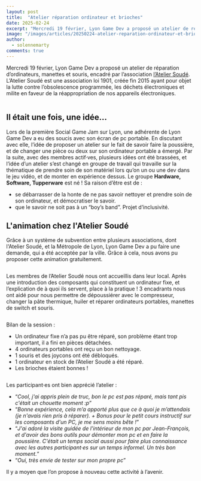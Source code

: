 ```yaml
---
layout: post
title:  "Atelier réparation ordinateur et brioches"
date: 2025-02-24
excerpt: "Mercredi 19 février, Lyon Game Dev a proposé un atelier de réparation d’ordinateurs, manettes et souris, encadré par l’association l’Atelier Soudé..."
image: "/images/articles/20250224-atelier-reparation-ordinateur-et-brioches/1_Affiche.jpg"
author: 
  - solennemarty
comments: true
---
```


Mercredi 19 février, Lyon Game Dev a proposé un atelier de réparation d’ordinateurs, manettes et souris, encadré par l’association [l’Atelier Soudé](https://atelier-soude.fr/).
L’Atelier Soudé est une association loi 1901, créée fin 2015 ayant pour objet la lutte contre l’obsolescence programmée, les déchets électroniques et milite en faveur de la réappropriation de nos appareils électroniques. 

<div class="box alt">
    <div class="row 50% uniform">
	<div class="6u">
        <span class="image fit">
            <img src="{{ "/images/articles/20250224-atelier-reparation-ordinateur-et-brioches/2-photo_exterieur.jpg" | absolute_url }}" alt="" />
        </span>
    </div>
    </div>
</div>

## Il était une fois, une idée…

Lors de la première Social Game Jam sur Lyon, une adhérente de Lyon Game Dev a eu des soucis avec son écran de pc portable. En discutant avec elle, l’idée de proposer un atelier sur le fait de savoir faire la poussière, et de changer une pièce ou deux sur son ordinateur portable a émergé.
Par la suite, avec des membres actif·ves, plusieurs idées ont été brassées, et l’idée d’un atelier s’est changé en groupe de travail qui travaille sur la thématique de prendre soin de son matériel lors qu’on un ou une dev dans le jeu vidéo, et de monter en expérience dessus.
Le groupe **Hardware, Software, Tupperware** est né ! 
Sa raison d’être est de : 
- se débarrasser de la honte de ne pas savoir nettoyer et prendre soin de son ordinateur, et démocratiser le savoir.
- que le savoir ne soit pas à un “boy’s band”. Projet d’inclusivité.

## L'animation chez l'Atelier Soudé

Grâce à un système de subvention entre plusieurs associations, dont l'Atelier Soudé, et la Métropole de Lyon, Lyon Game Dev a pu faire une demande, qui a été acceptée par la ville. Grâce à cela, nous avons pu proposer cette animation gratuitement.


<div class="box alt">
    <div class="row 50% uniform">
	<div class="6u">
        <span class="image fit">
            <img src="{{ "/images/articles/20250224-atelier-reparation-ordinateur-et-brioches/3_photo.jpg" | absolute_url }}" alt="" />
        </span>
    </div>
    </div>
</div>

Les membres de l’Atelier Soudé nous ont accueillis dans leur local. Après une introduction des composants qui constituent un ordinateur fixe, et l’explication de à quoi ils servent, place à la pratique ! 
3 encadrants nous ont aidé pour nous permettre de dépoussiérer avec le compresseur, changer la pâte thermique, huiler et réparer ordinateurs portables, manettes de switch et souris.

<div class="box alt">
    <div class="row 50% uniform">
	<div class="6u">
        <span class="image fit">
            <img src="{{ "/images/articles/20250224-atelier-reparation-ordinateur-et-brioches/4_photo.jpg" | absolute_url }}" alt="" />
        </span>
    </div>
    </div>
</div>

Bilan de la session : 
- Un ordinateur fixe n’a pas pu être réparé, son problème étant trop important, il a fini en pièces détachées. 
- 4 ordinateurs portables ont reçu un bon nettoyage. 
- 1 souris et des joycons ont été débloqués.
- 1 ordinateur en stock de l’Atelier Soudé a été réparé.
- Les brioches étaient bonnes !

<div class="box alt">
    <div class="row 50% uniform">
	<div class="6u">
        <span class="image fit">
            <img src="{{ "/images/articles/20250224-atelier-reparation-ordinateur-et-brioches/5_photo.jpg" | absolute_url }}" alt="" />
        </span>
    </div>
    </div>
</div>

Les participant·es ont bien apprécié l’atelier : 
- “*Cool, j'ai appris plein de truc, bon le pc est pas réparé, mais tant pis c'était un chouette moment :p*”
- “*Bonne expérience, cela m’a apporté plus que ce à quoi je m’attendais (je n'avais rien pris à réparer). + Bonus pour le petit cours instructif sur les composants d'un PC, je me sens moins bête !*”
- “*J'ai adoré la visite guidée de l'intérieur de mon pc par Jean-François, et d'avoir des bons outils pour démonter mon pc et en faire la poussière. C'était un temps social aussi pour faire plus connaissance avec les autres participant·es sur un temps informel.
Un très bon moment.*”
- “*Oui, très envie de tester sur mon propre pc*”

Il y a moyen que l’on propose à nouveau cette activité à l’avenir.